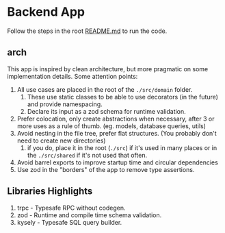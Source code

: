# Backend App

Follow the steps in the root [README.md](../../README.md) to run the code.

## arch

This app is inspired by clean architecture, but more pragmatic on some implementation details.
Some attention points:

1. All use cases are placed in the root of the `./src/domain` folder.
   1. These use static classes to be able to use decorators (in the future) and provide namespacing.
   1. Declare its input as a zod schema for runtime validation.
1. Prefer colocation, only create abstractions when necessary, after 3 or more uses as a rule of thumb. (eg. models, database queries, utils)
1. Avoid nesting in the file tree, prefer flat structures. (You probably don't need to create new directories)
   1. if you do, place it in the root (`./src`) if it's used in many places or in the `./src/shared` if it's not used that often.
1. Avoid barrel exports to improve startup time and circular dependencies
1. Use zod in the "borders" of the app to remove type assertions.

## Libraries Highlights

1. trpc - Typesafe RPC without codegen.
1. zod - Runtime and compile time schema validation.
1. kysely - Typesafe SQL query builder.
